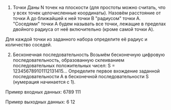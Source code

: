 1. Точки
Даны N точек на плоскости (для простоты можно считать, что у всех точек целочисленные координаты). Назовём расстояние от точки A 
до ближайшей к ней точки B "радиусом" точки A. "Соседями" точки A будем называть все точки, лежащие в пределах двойного 
радиуса от неё включительно (кроме самой точки A).

Для каждой точки из заданного набора определите её радиус и количество соседей.


2. Бесконечная последовательность
Возьмём бесконечную цифровую последовательность, образованную склеиванием последовательных положительных чисел: S = 123456789101112131415...
Определите первое вхождение заданной последовательности A в бесконечной последовательности S (нумерация начинается с 1).

Пример входных данных:
6789
111

Пример выходных данных:
6
12

